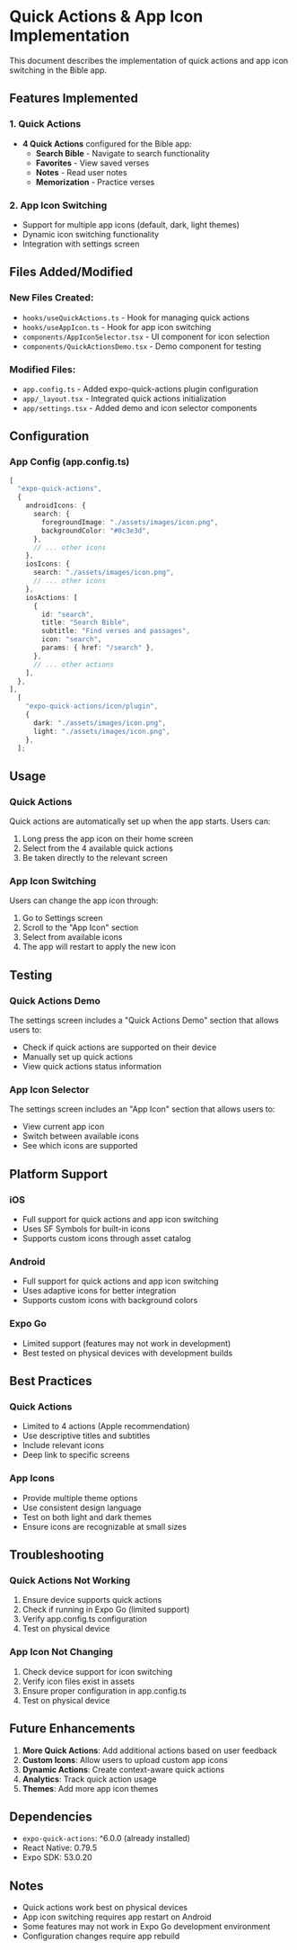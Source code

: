 # Quick Actions & App Icon Implementation

This document describes the implementation of quick actions and app icon switching in the Bible app.

## Features Implemented

### 1. Quick Actions

- **4 Quick Actions** configured for the Bible app:
  - **Search Bible** - Navigate to search functionality
  - **Favorites** - View saved verses
  - **Notes** - Read user notes
  - **Memorization** - Practice verses

### 2. App Icon Switching

- Support for multiple app icons (default, dark, light themes)
- Dynamic icon switching functionality
- Integration with settings screen

## Files Added/Modified

### New Files Created:

- `hooks/useQuickActions.ts` - Hook for managing quick actions
- `hooks/useAppIcon.ts` - Hook for app icon switching
- `components/AppIconSelector.tsx` - UI component for icon selection
- `components/QuickActionsDemo.tsx` - Demo component for testing

### Modified Files:

- `app.config.ts` - Added expo-quick-actions plugin configuration
- `app/_layout.tsx` - Integrated quick actions initialization
- `app/settings.tsx` - Added demo and icon selector components

## Configuration

### App Config (app.config.ts)

```typescript
[
  "expo-quick-actions",
  {
    androidIcons: {
      search: {
        foregroundImage: "./assets/images/icon.png",
        backgroundColor: "#0c3e3d",
      },
      // ... other icons
    },
    iosIcons: {
      search: "./assets/images/icon.png",
      // ... other icons
    },
    iosActions: [
      {
        id: "search",
        title: "Search Bible",
        subtitle: "Find verses and passages",
        icon: "search",
        params: { href: "/search" },
      },
      // ... other actions
    ],
  },
],
  [
    "expo-quick-actions/icon/plugin",
    {
      dark: "./assets/images/icon.png",
      light: "./assets/images/icon.png",
    },
  ];
```

## Usage

### Quick Actions

Quick actions are automatically set up when the app starts. Users can:

1. Long press the app icon on their home screen
2. Select from the 4 available quick actions
3. Be taken directly to the relevant screen

### App Icon Switching

Users can change the app icon through:

1. Go to Settings screen
2. Scroll to the "App Icon" section
3. Select from available icons
4. The app will restart to apply the new icon

## Testing

### Quick Actions Demo

The settings screen includes a "Quick Actions Demo" section that allows users to:

- Check if quick actions are supported on their device
- Manually set up quick actions
- View quick actions status information

### App Icon Selector

The settings screen includes an "App Icon" section that allows users to:

- View current app icon
- Switch between available icons
- See which icons are supported

## Platform Support

### iOS

- Full support for quick actions and app icon switching
- Uses SF Symbols for built-in icons
- Supports custom icons through asset catalog

### Android

- Full support for quick actions and app icon switching
- Uses adaptive icons for better integration
- Supports custom icons with background colors

### Expo Go

- Limited support (features may not work in development)
- Best tested on physical devices with development builds

## Best Practices

### Quick Actions

- Limited to 4 actions (Apple recommendation)
- Use descriptive titles and subtitles
- Include relevant icons
- Deep link to specific screens

### App Icons

- Provide multiple theme options
- Use consistent design language
- Test on both light and dark themes
- Ensure icons are recognizable at small sizes

## Troubleshooting

### Quick Actions Not Working

1. Ensure device supports quick actions
2. Check if running in Expo Go (limited support)
3. Verify app.config.ts configuration
4. Test on physical device

### App Icon Not Changing

1. Check device support for icon switching
2. Verify icon files exist in assets
3. Ensure proper configuration in app.config.ts
4. Test on physical device

## Future Enhancements

1. **More Quick Actions**: Add additional actions based on user feedback
2. **Custom Icons**: Allow users to upload custom app icons
3. **Dynamic Actions**: Create context-aware quick actions
4. **Analytics**: Track quick action usage
5. **Themes**: Add more app icon themes

## Dependencies

- `expo-quick-actions`: ^6.0.0 (already installed)
- React Native: 0.79.5
- Expo SDK: 53.0.20

## Notes

- Quick actions work best on physical devices
- App icon switching requires app restart on Android
- Some features may not work in Expo Go development environment
- Configuration changes require app rebuild
